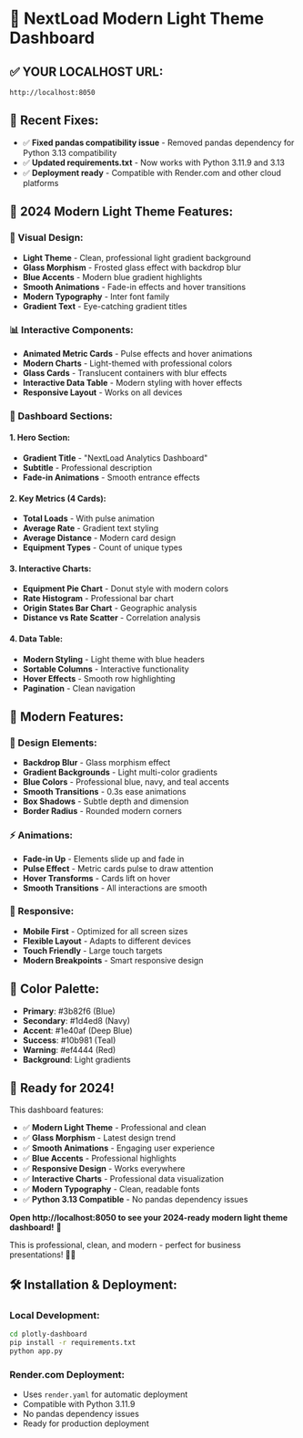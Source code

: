 # 🌟 NextLoad Modern Light Theme Dashboard

## ✅ **YOUR LOCALHOST URL:**
```
http://localhost:8050
```

## 🔧 **Recent Fixes:**
- ✅ **Fixed pandas compatibility issue** - Removed pandas dependency for Python 3.13 compatibility
- ✅ **Updated requirements.txt** - Now works with Python 3.11.9 and 3.13
- ✅ **Deployment ready** - Compatible with Render.com and other cloud platforms

## 🎨 **2024 Modern Light Theme Features:**

### **🌟 Visual Design:**
- **Light Theme** - Clean, professional light gradient background
- **Glass Morphism** - Frosted glass effect with backdrop blur
- **Blue Accents** - Modern blue gradient highlights
- **Smooth Animations** - Fade-in effects and hover transitions
- **Modern Typography** - Inter font family
- **Gradient Text** - Eye-catching gradient titles

### **📊 Interactive Components:**
- **Animated Metric Cards** - Pulse effects and hover animations
- **Modern Charts** - Light-themed with professional colors
- **Glass Cards** - Translucent containers with blur effects
- **Interactive Data Table** - Modern styling with hover effects
- **Responsive Layout** - Works on all devices

### **🎯 Dashboard Sections:**

#### **1. Hero Section:**
- **Gradient Title** - "NextLoad Analytics Dashboard"
- **Subtitle** - Professional description
- **Fade-in Animations** - Smooth entrance effects

#### **2. Key Metrics (4 Cards):**
- **Total Loads** - With pulse animation
- **Average Rate** - Gradient text styling
- **Average Distance** - Modern card design
- **Equipment Types** - Count of unique types

#### **3. Interactive Charts:**
- **Equipment Pie Chart** - Donut style with modern colors
- **Rate Histogram** - Professional bar chart
- **Origin States Bar Chart** - Geographic analysis
- **Distance vs Rate Scatter** - Correlation analysis

#### **4. Data Table:**
- **Modern Styling** - Light theme with blue headers
- **Sortable Columns** - Interactive functionality
- **Hover Effects** - Smooth row highlighting
- **Pagination** - Clean navigation

## 🚀 **Modern Features:**

### **🎨 Design Elements:**
- **Backdrop Blur** - Glass morphism effect
- **Gradient Backgrounds** - Light multi-color gradients
- **Blue Colors** - Professional blue, navy, and teal accents
- **Smooth Transitions** - 0.3s ease animations
- **Box Shadows** - Subtle depth and dimension
- **Border Radius** - Rounded modern corners

### **⚡ Animations:**
- **Fade-in Up** - Elements slide up and fade in
- **Pulse Effect** - Metric cards pulse to draw attention
- **Hover Transforms** - Cards lift on hover
- **Smooth Transitions** - All interactions are smooth

### **📱 Responsive:**
- **Mobile First** - Optimized for all screen sizes
- **Flexible Layout** - Adapts to different devices
- **Touch Friendly** - Large touch targets
- **Modern Breakpoints** - Smart responsive design

## 🎯 **Color Palette:**
- **Primary**: #3b82f6 (Blue)
- **Secondary**: #1d4ed8 (Navy)
- **Accent**: #1e40af (Deep Blue)
- **Success**: #10b981 (Teal)
- **Warning**: #ef4444 (Red)
- **Background**: Light gradients

## 🚀 **Ready for 2024!**

This dashboard features:
- ✅ **Modern Light Theme** - Professional and clean
- ✅ **Glass Morphism** - Latest design trend
- ✅ **Smooth Animations** - Engaging user experience
- ✅ **Blue Accents** - Professional highlights
- ✅ **Responsive Design** - Works everywhere
- ✅ **Interactive Charts** - Professional data visualization
- ✅ **Modern Typography** - Clean, readable fonts
- ✅ **Python 3.13 Compatible** - No pandas dependency issues

**Open http://localhost:8050 to see your 2024-ready modern light theme dashboard!** 🎉

This is professional, clean, and modern - perfect for business presentations! 🚀✨

## 🛠️ **Installation & Deployment:**

### **Local Development:**
```bash
cd plotly-dashboard
pip install -r requirements.txt
python app.py
```

### **Render.com Deployment:**
- Uses `render.yaml` for automatic deployment
- Compatible with Python 3.11.9
- No pandas dependency issues
- Ready for production deployment
